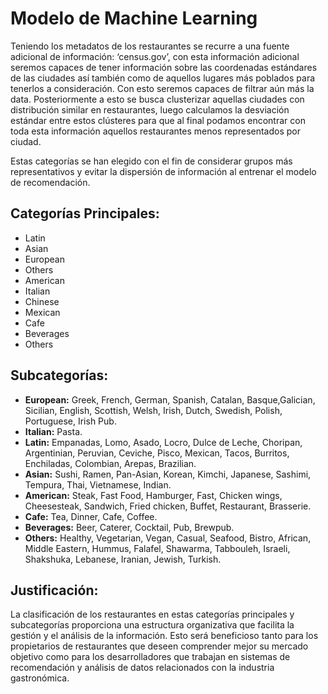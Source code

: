 # Modelo de Machine Learning

Teniendo los metadatos de los restaurantes se recurre a una fuente adicional de información: ‘census.gov’, con esta información adicional seremos capaces de tener información sobre las coordenadas estándares de las ciudades así también como de aquellos lugares más poblados para tenerlos a consideración. Con esto seremos capaces de filtrar aún más la data. Posteriormente a esto se busca clusterizar aquellas ciudades con distribución similar en restaurantes, luego calculamos la desviación estándar entre estos clústeres para que al final podamos encontrar con toda esta información aquellos restaurantes menos representados por ciudad.

Estas categorías se han elegido con el fin de considerar grupos más representativos y evitar la dispersión de información al entrenar el modelo de recomendación.

## Categorías Principales:
- Latin
- Asian
- European
- Others
- American
- Italian
- Chinese
- Mexican
- Cafe
- Beverages
- Others

## Subcategorías:

- **European:** Greek, French, German, Spanish, Catalan, Basque,Galician, Sicilian, English, Scottish, Welsh, Irish, Dutch, Swedish, Polish, Portuguese, Irish Pub.
- **Italian:** Pasta.
- **Latin:** Empanadas, Lomo, Asado, Locro, Dulce de Leche, Choripan, Argentinian, Peruvian, Ceviche, Pisco, Mexican, Tacos, Burritos, Enchiladas, Colombian, Arepas, Brazilian.
- **Asian:** Sushi, Ramen, Pan-Asian, Korean, Kimchi, Japanese, Sashimi, Tempura, Thai, Vietnamese, Indian.
- **American:** Steak, Fast Food, Hamburger, Fast, Chicken wings, Cheesesteak, Sandwich, Fried chicken, Buffet, Restaurant, Brasserie.
- **Cafe:** Tea, Dinner, Cafe, Coffee.
- **Beverages:** Beer, Caterer, Cocktail, Pub, Brewpub.
- **Others:** Healthy, Vegetarian, Vegan, Casual, Seafood, Bistro, African, Middle Eastern, Hummus, Falafel, Shawarma, Tabbouleh, Israeli, Shakshuka, Lebanese, Iranian, Jewish, Turkish.
  
## Justificación:
La clasificación de los restaurantes en estas categorías principales y subcategorías proporciona una estructura organizativa que facilita la gestión y el análisis de la información. Esto será beneficioso tanto para los propietarios de restaurantes que deseen comprender mejor su mercado objetivo como para los desarrolladores que trabajan en sistemas de recomendación y análisis de datos relacionados con la industria gastronómica.





